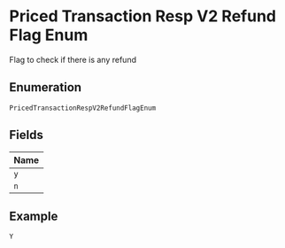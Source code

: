 
# Priced Transaction Resp V2 Refund Flag Enum

Flag to check if there is any refund

## Enumeration

`PricedTransactionRespV2RefundFlagEnum`

## Fields

| Name |
|  --- |
| `y` |
| `n` |

## Example

```
Y
```

